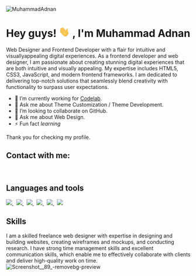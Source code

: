 <!-- Banner -->
![MuhammadAdnan](https://github.com/adnanCreativeDeveloper/adnanCreativeDeveloper/assets/156885803/4ee21c53-4018-4f82-9cc6-ede56e45054c)

<!-- Heading -->
# Hey guys! <img src="https://raw.githubusercontent.com/StanGirard/StanGirard/master/wave.gif" width="30px"> , I'm Muhammad Adnan
Web Designer and Frontend Developer
with a flair for intuitive and visuallyappealing digital experiences. As a
frontend developer and web designer, I
am passionate about creating stunning
digital experiences that are both intuitive
and visually appealing. My expertise
includes HTML5, CSS3, JavaScript, and
modern frontend frameworks. I am
dedicated to delivering top-notch
solutions that seamlessly blend creativity
with functionality to surpass user
expectations.


- 🔭 I’m currently working for [Codelab](https://codelab.pk/).
- 🌱 Ask me about Theme Customization / Theme Development.
- 👯 I’m looking to collaborate on GitHub.
- 💬 Ask me about Web Design.
- ⚡ Fun fact *learning*

Thank you for checking my profile.

## Contact with me:
<a href="https://www.instagram.com/"><img src="https://github.com/adnanCreativeDeveloper/adnanCreativeDeveloper/assets/156885803/d741b7e9-900a-4fc9-8286-ef1a17e67a1a" width="30" alt="" /></a>
<a href="instagram.com"><img src="https://github.com/adnanCreativeDeveloper/adnanCreativeDeveloper/assets/156885803/3fd36bc7-761c-4386-9235-7dc4a68203f0" width="30" alt="" /></a>
<a href="https://www.linkedin.com/feed/"><img src="https://github.com/adnanCreativeDeveloper/adnanCreativeDeveloper/assets/156885803/d77317c3-e424-4724-b027-6733e626b0e6" width="30" alt="" /></a>




<!-- Links -->
## Languages and tools
<div>
        <a href="https://react.dev/" target="_blank">
          <img src="https://github.com/adnanCreativeDeveloper/adnanCreativeDeveloper/assets/156885803/9e62eeab-b28b-4e4c-b39d-63120c5ac984" width="40" />
        </a>
        &nbsp;
        <a href="https://www.w3schools.com/js/default.asp" target="_blank">
          <img src="https://github.com/adnanCreativeDeveloper/adnanCreativeDeveloper/assets/156885803/dc15c05e-a82e-421e-9932-f31752def419" width="40" />
        </a>
        &nbsp;
        <a href="https://www.w3schools.com/html/default.asp" target="_blank">
          <img src="https://github.com/adnanCreativeDeveloper/adnanCreativeDeveloper/assets/156885803/ac8bff9d-6f04-496d-a5ff-6a503e76f272" width="40" />
        </a>
        &nbsp;
        <a href="https://www.w3schools.com/css/default.asp" target="_blank">
          <img src="https://github.com/adnanCreativeDeveloper/adnanCreativeDeveloper/assets/156885803/f4e4211b-3f6f-4627-b100-82de557f8152" width="40" />
        </a>
        &nbsp;
        <a href="http://tailwindcss.com/" target="_blank">
          <img src="https://github.com/adnanCreativeDeveloper/adnanCreativeDeveloper/assets/156885803/12252582-a0a4-44e8-aa6d-58f9f74a10b2" width="40" />
        </a>
        &nbsp;
        <a href="https://getbootstrap.com/docs/5.0/getting-started/introduction/" target="_blank">
          <img src="https://github.com/adnanCreativeDeveloper/adnanCreativeDeveloper/assets/156885803/19356e86-548a-4573-a761-307bafbf1061" width="40" />
        </a>
      </div>

## Skills  
I am a skilled freelance web designer with expertise in designing and building websites, creating wireframes and mockups, and conducting research. I have strong time management skills and excellent communication skills, which enable me to effectively collaborate with clients and deliver high-quality work on time.
![Screenshot__89_-removebg-preview](https://github.com/adnanCreativeDeveloper/adnanCreativeDeveloper/assets/156885803/22d43b87-0f2e-442b-b686-32e7dcc7d3c9)



